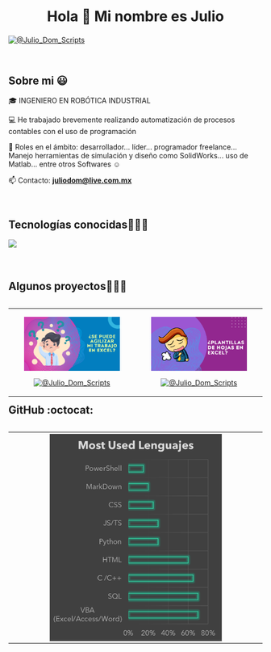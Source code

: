 <h1 align="center">Hola 👋  Mi nombre es Julio </h1> 

<p align="left">
  <a href="https://www.youtube.com/@Julio_Dom_Scripts" target="blank"><img align="center" src="https://img.shields.io/badge/YouTube-FF0000?style=for-the-badge&logo=youtube&logoColor=white" alt="@Julio_Dom_Scripts"  /></a>
  </p>
<br>
<h2>Sobre mi 😃</h2>
<!--Intro start-->

<p align="left">
🎓 INGENIERO EN ROBÓTICA INDUSTRIAL

💻 He trabajado brevemente realizando automatización de procesos contables con el uso de programación

📝 Roles en el ámbito: desarrollador... líder... programador freelance... Manejo herramientas de simulación y diseño como SolidWorks... uso de Matlab... entre otros Softwares ☺️

📫 Contacto: **juliodom@live.com.mx**
<!--Intro end-->
  </p>
<br>

<h2 >Tecnologías conocidas👨🏻‍💻</h2>
<!--tech stack icons-->
<p align="left">
  <a href="https://skillicons.dev">
    <img src="https://skillicons.dev/icons?i=androidstudio,c,cs,cpp,dart,flutter,py,css,html,js,mysql,sqlite,arduino,git,github,vscode,matlab,obsidian,ai,ps&perline=12" />
  </a>
</p>
<br>
<!-------------------------->
<div id="proyectos">
<h2 >Algunos proyectos👨🏻‍💻</h2>

<table align="left">
  <tr border="none">
    <td width="25%" align="center">
      <p align="center">
        <a href="https://www.youtube.com/watch?v=IYkYn2n_Buk&t=1s" title="Go to Source">
          <img align="center" width="80%" src="https://raw.githubusercontent.com/JUL10-CHARL3S-83NN1G/Im-genes_varias/main/Captura%20de%20pantalla%202025-10-14%20104144.png" alt="VIDEO" />
        </a>
      </p>
      <p align="center">
        <a href="https://www.youtube.com/watch?v=IYkYn2n_Buk&t=1s" target="_blank">
          <img align="center" src="https://img.shields.io/badge/YouTube-FF0000?style=for-the-badge&logo=youtube&logoColor=white" alt="@Julio_Dom_Scripts" />
        </a>
      </p>
    </td>
    <td width="25%" align="center">
      <p align="center">
        <a href="https://www.youtube.com/watch?v=tbAQ7cb7F9U" title="Go to Source">
          <img align="center" width="80%" src="https://raw.githubusercontent.com/JUL10-CHARL3S-83NN1G/Im-genes_varias/refs/heads/main/Miniatura3.png" alt="VIDEO" />
        </a>
      </p>
      <p align="center">
        <a href="https://www.youtube.com/watch?v=tbAQ7cb7F9U" target="_blank">
          <img align="center" src="https://img.shields.io/badge/YouTube-FF0000?style=for-the-badge&logo=youtube&logoColor=white" alt="@Julio_Dom_Scripts" />
        </a>
      </p>
    </td>
  </tr>
</table>

</tr>
</table>
  </div>
<br>
<br><br>
<br>
<br><br><br>
<br><br>


<h2>GitHub :octocat:</h2>
<!--- stats & Trophy (start) -->
<p align="center">
  <!--- stats (start) -->
<table align="left">
<tr border="none">
<!--<td width="60%" align="center">
-->
<!--  <img  align="center"  src="https://github-readme-stats.vercel.app/api?username=unsimpledev&theme=dark&show_icons=true&count_private=true" />
  <br></br> -->
  <!-- <img  title="🔥 Get streak stats for your profile at git.io/streak-stats" alt="Mark streak" src="https://github-readme-streak-stats.herokuapp.com/?user=JUL10-CHARL3S-83NN1G&theme=dark&hide_border=false" />
  -->
  <!--
</td>
-->
<td width="40%" align="center">

  <img  align="center" width="70%" src="https://raw.githubusercontent.com/JUL10-CHARL3S-83NN1G/Im-genes_varias/refs/heads/main/Lengaujes_nivel.png"/>

  </td>
</tr>
</table>
<!--- stats (end) -->

</p>        
<!--- stats (end) -->
